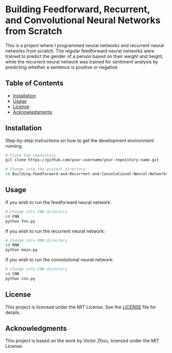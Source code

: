 # Building Feedforward, Recurrent, and Convolutional Neural Networks from Scratch

This is a project where I programmed neural networks and recurrent neural networks from scratch. The regular feedforward neural networks were trained to predict the gender of a person based on their weight and height, while the recurrent neural network was trained for sentiment analysis by predicting whether a sentence is positive or negative. 

## Table of Contents

- [Installation](#installation)
- [Usage](#usage)
- [License](#license)
- [Acknowledgments](#acknowledgments)

## Installation

Step-by-step instructions on how to get the development environment running.

```bash
# Clone the repository
git clone https://github.com/your-username/your-repository-name.git

# Change into the project directory
cd Building-Feedforward-and-Recurrent-and-Convolutional-Neural-Networks-from-Scratch
```

## Usage

If you wish to run the feedforward neural network:

```bash
# Change into FNN directory
cd FNN
python fnn.py
```

If you wish to run the recurrent neural network:

```bash
# Change into RNN directory
cd RNN
python main.py
```

If you wish to run the convolutional neural network:

```bash
# Change into CNN directory
cd CNN
python cnn.py
```

## License

This project is licensed under the MIT License. See the [LICENSE](LICENSE) file for details.

## Acknowledgments

This project is based on the work by Victor Zhou, licensed under the MIT License.





